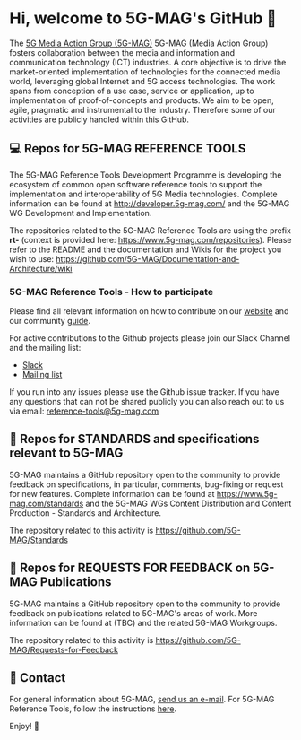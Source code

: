 # Hi, welcome to 5G-MAG's GitHub 👋

The [5G Media Action Group (5G-MAG)](https://www.5g-mag.com) 5G-MAG (Media Action Group) fosters collaboration between the media and information and communication technology (ICT) industries.
A core objective is to drive the market-oriented implementation of technologies for the connected media world, leveraging global Internet and 5G access technologies. The work spans from conception of a use case, service or application, up to implementation of proof-of-concepts and products.
We aim to be open, agile, pragmatic and instrumental to the industry. Therefore some of our activities are publicly handled within this GitHub.

## 💻 Repos for 5G-MAG REFERENCE TOOLS
The 5G-MAG Reference Tools Development Programme is developing the ecosystem of common open software reference tools to support the implementation and interoperability of 5G Media technologies. Complete information can be found at http://developer.5g-mag.com/ and the 5G-MAG WG Development and Implementation.

The repositories related to the 5G-MAG Reference Tools are using the prefix **rt-** (context is provided here: https://www.5g-mag.com/repositories).
Please refer to the README and the documentation and Wikis for the project you wish to use: https://github.com/5G-MAG/Documentation-and-Architecture/wiki

### 5G-MAG Reference Tools - How to participate

Please find all relevant information on how to contribute on our [website](https://www.5g-mag.com/reference-tools) and our community [guide](https://www.5g-mag.com/community).

For active contributions to the Github projects please join our Slack Channel and the mailing list:

* [Slack](https://5g-mag.slack.com)
* [Mailing list](https://groups.google.com/g/5g-mag-reference-tools)

If you run into any issues please use the Github issue tracker.
If you have any questions that can not be shared publicly you can also reach out to us via email: [reference-tools@5g-mag.com](mailto:reference-tools@5g-mag.com)

## 🔧 Repos for STANDARDS and specifications relevant to 5G-MAG 
5G-MAG maintains a GitHub repository open to the community to provide feedback on specifications, in particular, comments, bug-fixing or request for new features. Complete information can be found at https://www.5g-mag.com/standards and the 5G-MAG WGs Content Distribution and Content Production - Standards and Architecture.

The repository related to this activity is https://github.com/5G-MAG/Standards

## 📢 Repos for REQUESTS FOR FEEDBACK on 5G-MAG Publications 
5G-MAG maintains a GitHub repository open to the community to provide feedback on publications related to 5G-MAG's areas of work.
More information can be found at (TBC) and the related 5G-MAG Workgroups.

The repository related to this activity is https://github.com/5G-MAG/Requests-for-Feedback

## 📧 Contact
For general information about 5G-MAG, [send us an e-mail](mailto:info@5g-mag.com). For 5G-MAG Reference Tools, follow the instructions [here](https://www.5g-mag.com/community).

Enjoy! 💪
